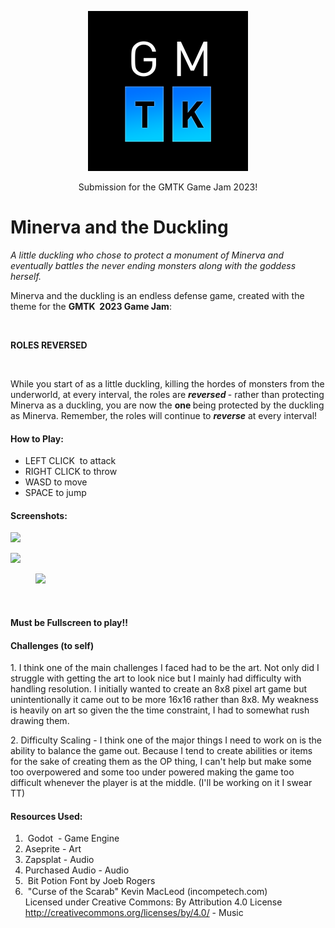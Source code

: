 <p align="center">
  <img src="./gmtk-jam-2023.png" width = "256">
</p>
<p align="center">
  Submission for the GMTK Game Jam 2023!
</p>

<h1>Minerva and the Duckling</h1>
<p></p>
<p><em>A little duckling who chose to protect a monument of Minerva and eventually battles the never ending monsters along with the goddess herself.&nbsp;</em></p>
<p>Minerva and the duckling is an endless defense game, created with the theme for the <strong>GMTK&nbsp; 2023 Game Jam</strong>:&nbsp;</p>
<p><br></p>
<p class="text-center"><strong>ROLES REVERSED</strong></p>
<p><br></p>
<p>While you start of as a little duckling, killing the hordes of monsters from the underworld, at every interval, the roles are <em><strong>reversed </strong></em>- rather than protecting Minerva as a duckling, you are now the <strong>one </strong>being&nbsp;protected by the duckling as Minerva. Remember, the roles will continue to <strong><em>reverse</em></strong> at every interval!</p>
<p><span></span></p>
<h4>How to Play:</h4>
<ul><li>LEFT CLICK&nbsp; to attack</li><li>RIGHT CLICK to throw</li><li>WASD to move</li><li>SPACE to jump</li></ul>
<h4>Screenshots:</h4>
<p><img src="https://img.itch.zone/aW1nLzEyNzEyNzkzLnBuZw==/original/tm%2F9kt.png"></p>
<p><img src="https://img.itch.zone/aW1nLzEyNzEyODA0LnBuZw==/original/7a7hLs.png"><br></p>
<figure><img src="https://img.itch.zone/aW1nLzEyNzEyODAzLnBuZw==/original/%2FrTy%2BX.png"><span></span></figure>
<p><br></p>
<h4>Must be Fullscreen to play!!</h4>
<p></p>
<h4>Challenges (to self)</h4>
<p>1. I think one of the main challenges I faced had to be the art. Not only did I struggle with getting the art to look nice but I mainly had difficulty with handling resolution. I initially wanted to create an 8x8 pixel art game but unintentionally it came out to be more 16x16 rather than 8x8. My weakness is heavily on art so given the the time constraint, I had to somewhat rush drawing them.</p>
<p>2. Difficulty Scaling - I think one of the major things I need to work on is the ability to balance the game out. Because I tend to create abilities or items for the sake of creating them as the OP thing, I can't help but make some too overpowered and some too under powered making the game too difficult whenever the player is at the middle. (I'll be working on it I&nbsp;swear TT)</p>
<h4>Resources Used:</h4>
<ol><li>&nbsp;Godot&nbsp; - Game Engine</li><li>Aseprite - Art</li><li>Zapsplat - Audio</li><li>Purchased Audio - Audio</li><li>&nbsp;Bit Potion Font by&nbsp;Joeb&nbsp;Rogers</li><li>&nbsp;"Curse of the Scarab" Kevin MacLeod (incompetech.com)<br>Licensed under Creative Commons: By Attribution 4.0 License<br><a href="http://creativecommons.org/licenses/by/4.0/">http://creativecommons.org/licenses/by/4.0/</a>&nbsp;- Music</li></ol>
